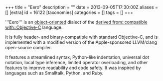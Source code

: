 +++
title = "Eero"
description = ""
date = 2013-09-05T17:30:00Z
aliases = []
[extra]
id = 16122
[taxonomies]
categories = []
tags = []
+++

'''Eero''' is an [object-oriented](https://rosettacode.org/wiki/object-oriented) dialect of the [derived from::compatible with::Objective-C](https://rosettacode.org/wiki/derived_from::compatible_with::Objective-C) language.

It is fully header- and binary-compatible with standard Objective-C, and is implemented with a modified version of the Apple-sponsored LLVM/clang open-source compiler.

It features a streamlined syntax, Python-like indentation, universal dot notation, local type inference, limited operator overloading, and other features to improve readability and code safety. It was inspired by languages such as Smalltalk, Python, and Ruby.

<br clear=right>
